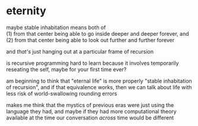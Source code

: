 # eternity

maybe stable inhabitation means both of\
&#x20; (1) from that center being able to go inside deeper and deeper forever, and\
&#x20; (2) from that center being able to look out further and further forever

and _that's_ just hanging out at a particular frame of recursion

is recursive programming hard to learn because it involves temporarily reseating the self, maybe for your first time ever?

am beginning to think that "eternal life" is more properly "stable inhabitation of recursion", and if that equivalence works, then we can talk about life with less risk of world-swallowing rounding errors

makes me think that the mystics of previous eras were just using the language they had, and maybe if they had more computational theory available at the time our conversation _across_ time would be different
